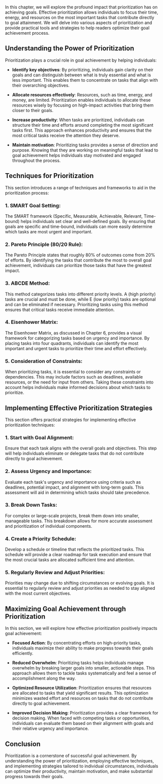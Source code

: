 
In this chapter, we will explore the profound impact that prioritization has on achieving goals. Effective prioritization allows individuals to focus their time, energy, and resources on the most important tasks that contribute directly to goal attainment. We will delve into various aspects of prioritization and provide practical tools and strategies to help readers optimize their goal achievement process.

Understanding the Power of Prioritization
-----------------------------------------

Prioritization plays a crucial role in goal achievement by helping individuals:

* **Identify key objectives**: By prioritizing, individuals gain clarity on their goals and can distinguish between what is truly essential and what is less important. This enables them to concentrate on tasks that align with their overarching objectives.

* **Allocate resources effectively**: Resources, such as time, energy, and money, are limited. Prioritization enables individuals to allocate these resources wisely by focusing on high-impact activities that bring them closer to their goals.

* **Increase productivity**: When tasks are prioritized, individuals can structure their time and efforts around completing the most significant tasks first. This approach enhances productivity and ensures that the most critical tasks receive the attention they deserve.

* **Maintain motivation**: Prioritizing tasks provides a sense of direction and purpose. Knowing that they are working on meaningful tasks that lead to goal achievement helps individuals stay motivated and engaged throughout the process.

Techniques for Prioritization
-----------------------------

This section introduces a range of techniques and frameworks to aid in the prioritization process:

### 1. **SMART Goal Setting**:

The SMART framework (Specific, Measurable, Achievable, Relevant, Time-bound) helps individuals set clear and well-defined goals. By ensuring that goals are specific and time-bound, individuals can more easily determine which tasks are most urgent and important.

### 2. **Pareto Principle (80/20 Rule)**:

The Pareto Principle states that roughly 80% of outcomes come from 20% of efforts. By identifying the tasks that contribute the most to overall goal achievement, individuals can prioritize those tasks that have the greatest impact.

### 3. **ABCDE Method**:

This method categorizes tasks into different priority levels. A (high priority) tasks are crucial and must be done, while E (low priority) tasks are optional and can be eliminated if necessary. Prioritizing tasks using this method ensures that critical tasks receive immediate attention.

### 4. **Eisenhower Matrix**:

The Eisenhower Matrix, as discussed in Chapter 6, provides a visual framework for categorizing tasks based on urgency and importance. By placing tasks into four quadrants, individuals can identify the most important and urgent tasks to prioritize their time and effort effectively.

### 5. **Consideration of Constraints**:

When prioritizing tasks, it is essential to consider any constraints or dependencies. This may include factors such as deadlines, available resources, or the need for input from others. Taking these constraints into account helps individuals make informed decisions about which tasks to prioritize.

Implementing Effective Prioritization Strategies
------------------------------------------------

This section offers practical strategies for implementing effective prioritization techniques:

### 1. **Start with Goal Alignment**:

Ensure that each task aligns with the overall goals and objectives. This step will help individuals eliminate or delegate tasks that do not contribute directly to goal achievement.

### 2. **Assess Urgency and Importance**:

Evaluate each task's urgency and importance using criteria such as deadlines, potential impact, and alignment with long-term goals. This assessment will aid in determining which tasks should take precedence.

### 3. **Break Down Tasks**:

For complex or large-scale projects, break them down into smaller, manageable tasks. This breakdown allows for more accurate assessment and prioritization of individual components.

### 4. **Create a Priority Schedule**:

Develop a schedule or timeline that reflects the prioritized tasks. This schedule will provide a clear roadmap for task execution and ensure that the most crucial tasks are allocated sufficient time and attention.

### 5. **Regularly Review and Adjust Priorities**:

Priorities may change due to shifting circumstances or evolving goals. It is essential to regularly review and adjust priorities as needed to stay aligned with the most current objectives.

Maximizing Goal Achievement through Prioritization
--------------------------------------------------

In this section, we will explore how effective prioritization positively impacts goal achievement:

* **Focused Action**: By concentrating efforts on high-priority tasks, individuals maximize their ability to make progress towards their goals efficiently.

* **Reduced Overwhelm**: Prioritizing tasks helps individuals manage overwhelm by breaking larger goals into smaller, actionable steps. This approach allows them to tackle tasks systematically and feel a sense of accomplishment along the way.

* **Optimized Resource Utilization**: Prioritization ensures that resources are allocated to tasks that yield significant results. This optimization minimizes wasted effort and resources on tasks that do not contribute directly to goal achievement.

* **Improved Decision Making**: Prioritization provides a clear framework for decision making. When faced with competing tasks or opportunities, individuals can evaluate them based on their alignment with goals and their relative urgency and importance.

Conclusion
----------

Prioritization is a cornerstone of successful goal achievement. By understanding the power of prioritization, employing effective techniques, and implementing strategies tailored to individual circumstances, individuals can optimize their productivity, maintain motivation, and make substantial progress towards their goals.
